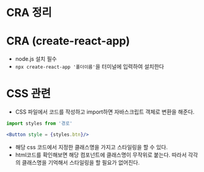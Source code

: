 CRA 정리
=====================

# CRA (create-react-app)
- node.js 설치 필수
- `npx create-react-app '폴더이름'`을 터미널에 입력하여 설치한다



# CSS 관련
- CSS 파일에서 코드를 작성하고 import하면 자바스크립트 객체로 변환을 해준다.

```jsx
import styles from '경로'
```
```jsx
<Button style = {styles.btn}/>
```

- 해당 css 코드에서 지정한 클래스명을 가지고 스타일링을 할 수 있다.
- html코드를 확인해보면 해당 컴포넌트에 클래스명이 무작위로 붙는다. 따라서 각각의 클래스명을 기억해서 스타일링을 할 필요가 없어진다.

